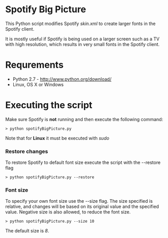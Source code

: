 Spotify Big Picture
=================

This Python script modifies Spotify *skin.xml* to create larger fonts in the Spotify client.

It is mostly useful if Spotify is being used on a larger screen such as a TV with high resolution, 
which results in very small fonts in the Spotify client.

# Requrements

* Python 2.7 - http://www.python.org/download/
* Linux, OS X or Windows

# Executing the script

Make sure Spotify is **not** running and then execute the following command:

```
> python spotifyBigPicture.py
```
Note that for **Linux** it must be executed with *sudo*

### Restore changes

To restore Spotify to default font size execute the script with the --restore flag

```
> python spotifyBigPicture.py --restore
```

### Font size

To specify your own font size use the --size flag. 
The size specified is relative, and changes will be based on its original value and the specified value.
Negative size is also allowed, to reduce the font size.
```
> python spotifyBigPicture.py --size 10
```

The default size is *8*.
